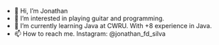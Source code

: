 - 👋 Hi, I’m Jonathan
- 👀 I’m interested in playing guitar and programming.
- 🌱 I’m currently learning Java at CWRU. With +8 experience in Java.
- 📫 How to reach me. Instagram: @jonathan_fd_silva 

<!---
JonathanFDS16/JonathanFDS16 is a ✨ special ✨ repository because its `README.md` (this file) appears on your GitHub profile.
You can click the Preview link to take a look at your changes.
--->

